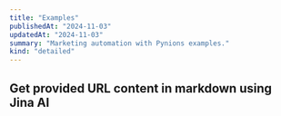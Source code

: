 ```yaml
---
title: "Examples"
publishedAt: "2024-11-03"
updatedAt: "2024-11-03"
summary: "Marketing automation with Pynions examples."
kind: "detailed"
---
```


## Get provided URL content in markdown using Jina AI
